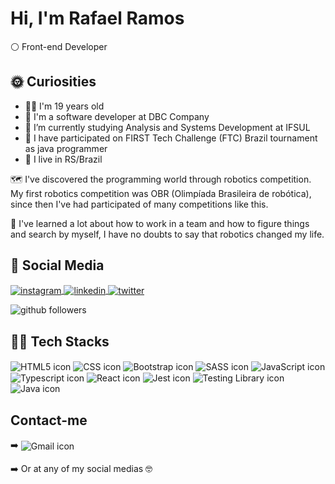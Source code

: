 

<h1 align="left">Hi, I'm Rafael Ramos</h1>
<p align="left"> ⚪ Front-end Developer </p>

## 🌞&nbsp;Curiosities
 
<ul>
 <li> 🙋‍♂️ I'm 19 years old </li>
 <li> 💼 I'm a software developer at DBC Company </li>
 <li> 🔭 I’m currently studying Analysis and Systems Development at IFSUL</li>
 <li> 🏉 I have participated on FIRST Tech Challenge (FTC) Brazil tournament as java programmer </li>
 <li> 🚩 I live in RS/Brazil </li>
 </ul>

 🗺️ I've discovered the programming world through robotics competition. My first robotics competition was OBR (Olimpíada Brasileira de robótica), since then I've had participated of many competitions like this. 
 
 📘 I've learned a lot about how to work in a team and how to figure things and search by myself, I have no doubts to say that robotics changed my life.
 
 ## 👨&nbsp;Social Media
 
 <p align="left">
  <a href="https://www.instagram.com/rafael_r4mos/" target="_blank">
   <img align="center" src="https://img.shields.io/badge/rafaelr4mos-E4405F?style=for-the-badge&logo=instagram&logoColor=white" alt="instagram"/>  
  </a>
 
  <a href="https://linkedin.com/in/rafaelr4mos" target="_blank">
   <img align="center" src="https://img.shields.io/badge/Rafael Ramos-0077B5?style=for-the-badge&logo=linkedin&logoColor=white" alt="linkedin"/>  
  </a>
 
   <a href="https://twitter.com/RafaelR4mos" target="_blank">
   <img align="center" src="https://img.shields.io/badge/RafaelR4mos-1DA1F2?style=for-the-badge&logo=twitter&logoColor=white" alt="twitter"/>  
  </a>
 
 ![github followers](https://img.shields.io/github/followers/RafaelR4mos?style=social)
 </p>
 
 ## 👨‍💻&nbsp;Tech Stacks
 
 <p align="left">
  <img align="center" src="https://img.shields.io/badge/HTML5-E34F26?style=for-the-badge&logo=html5&logoColor=white" alt="HTML5 icon" />
  <img align="center" src="https://img.shields.io/badge/CSS3-1572B6?style=for-the-badge&logo=css3&logoColor=white" alt="CSS icon" />
  <img align="center" src="https://img.shields.io/badge/bootstrap-%23563D7C.svg?style=for-the-badge&logo=bootstrap&logoColor=white" alt="Bootstrap icon" />
  <img align="center" src="https://img.shields.io/badge/SASS-hotpink.svg?style=for-the-badge&logo=SASS&logoColor=white" alt="SASS icon" />
  <img align="center" src="https://img.shields.io/badge/JavaScript-F7DF1E?style=for-the-badge&logo=javascript&logoColor=black" alt="JavaScript icon" />
  <img align="center" src="https://img.shields.io/badge/TypeScript-007ACC?style=for-the-badge&logo=typescript&logoColor=white" alt="Typescript icon" />
  <img align="center" src="https://img.shields.io/badge/React-20232A?style=for-the-badge&logo=react&logoColor=61DAFB" alt="React icon" />
  <img align="center" src="https://img.shields.io/badge/Jest-323330?style=for-the-badge&logo=Jest&logoColor=white" alt="Jest icon" />
  <img align="center" src="https://img.shields.io/badge/testing%20library-323330?style=for-the-badge&logo=testing-library&logoColor=red" alt="Testing Library icon" />
  <img align="center" src="https://img.shields.io/badge/Java-ED8B00?style=for-the-badge&logo=java&logoColor=white" alt="Java icon" />
 </p>
 
  
 ## Contact-me
  ➡️ <img align="center" src="https://img.shields.io/badge/rafaelramos0401@gmail.com-D14836?style=for-the-badge&logo=gmail&logoColor=white" alt="Gmail icon" />
  
  ➡️ Or at any of my social medias 🤓
  
  

